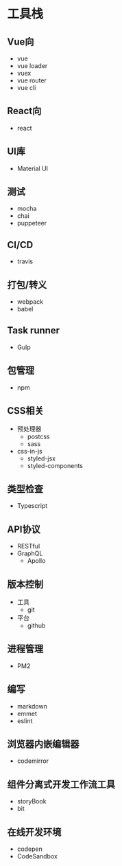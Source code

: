 # 工具栈

## Vue向

- vue
- vue loader
- vuex
- vue router
- vue cli

## React向

- react

## UI库

- Material UI

## 测试

- mocha
- chai
- puppeteer

## CI/CD

- travis

## 打包/转义

- webpack
- babel

## Task runner

- Gulp

## 包管理

- npm

## CSS相关

- 预处理器
  - postcss
  - sass
- css-in-js
  - styled-jsx
  - styled-components

## 类型检查

- Typescript

## API协议

- RESTful
- GraphQL
  - Apollo

## 版本控制

- 工具
  - git
- 平台
  - github

## 进程管理

- PM2

## 编写

- markdown
- emmet
- eslint

## 浏览器内嵌编辑器

- codemirror

## 组件分离式开发工作流工具

- storyBook
- bit

## 在线开发环境

- codepen
- CodeSandbox

